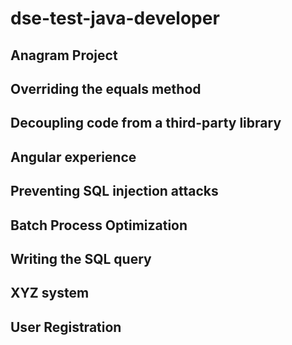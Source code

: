 # dse-test-java-developer
## Anagram Project
## Overriding the equals method 
## Decoupling code from a third-party library
## Angular experience
## Preventing SQL injection attacks
## Batch Process Optimization
## Writing the SQL query
## XYZ system
## User Registration
